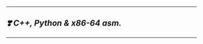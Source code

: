 --------------------
## ***:heavy_heart_exclamation: C++, Python & x86-64 asm.***
---------------------

